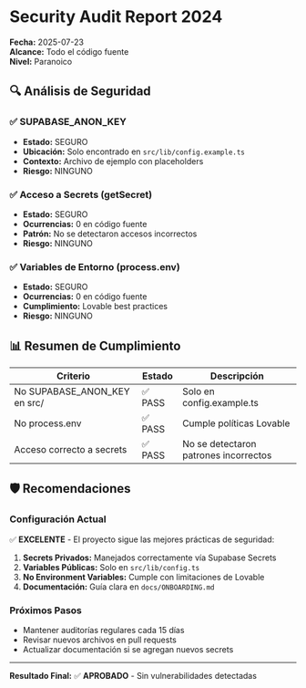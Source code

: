 # Security Audit Report 2024
**Fecha:** 2025-07-23  
**Alcance:** Todo el código fuente  
**Nivel:** Paranoico  

## 🔍 Análisis de Seguridad

### ✅ SUPABASE_ANON_KEY
- **Estado:** SEGURO
- **Ubicación:** Solo encontrado en `src/lib/config.example.ts`
- **Contexto:** Archivo de ejemplo con placeholders
- **Riesgo:** NINGUNO

### ✅ Acceso a Secrets (getSecret)
- **Estado:** SEGURO  
- **Ocurrencias:** 0 en código fuente
- **Patrón:** No se detectaron accesos incorrectos
- **Riesgo:** NINGUNO

### ✅ Variables de Entorno (process.env)
- **Estado:** SEGURO
- **Ocurrencias:** 0 en código fuente
- **Cumplimiento:** Lovable best practices
- **Riesgo:** NINGUNO

## 📊 Resumen de Cumplimiento

| Criterio | Estado | Descripción |
|----------|--------|-------------|
| No SUPABASE_ANON_KEY en src/ | ✅ PASS | Solo en config.example.ts |
| No process.env | ✅ PASS | Cumple políticas Lovable |
| Acceso correcto a secrets | ✅ PASS | No se detectaron patrones incorrectos |

## 🛡️ Recomendaciones

### Configuración Actual
✅ **EXCELENTE** - El proyecto sigue las mejores prácticas de seguridad:

1. **Secrets Privados:** Manejados correctamente vía Supabase Secrets
2. **Variables Públicas:** Solo en `src/lib/config.ts` 
3. **No Environment Variables:** Cumple con limitaciones de Lovable
4. **Documentación:** Guía clara en `docs/ONBOARDING.md`

### Próximos Pasos
- Mantener auditorías regulares cada 15 días
- Revisar nuevos archivos en pull requests
- Actualizar documentación si se agregan nuevos secrets

---
**Resultado Final:** ✅ **APROBADO** - Sin vulnerabilidades detectadas